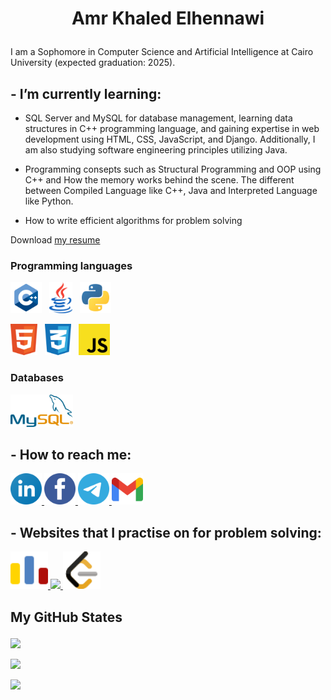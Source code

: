 # <p align="center">Amr Khaled Elhennawi</p>

I am a Sophomore in Computer Science and Artificial Intelligence at Cairo University (expected graduation: 2025).

## - I’m currently learning:

- SQL Server and MySQL for database management, learning data structures in C++ programming language, and gaining expertise in web development using HTML, CSS, JavaScript, and Django. Additionally, I am also studying software engineering principles utilizing Java.

- Programming consepts such as Structural Programming and OOP using C++ and How the memory works behind the scene.
  The different between Compiled Language like C++, Java and Interpreted Language like Python.

- How to write efficient algorithms for problem solving

Download <a href="https://drive.google.com/file/d/1_vA7NEwbnpnJlx1mfq4lgHn-aH-zemWR/view?usp=sharing">my resume</a>

### Programming languages

<p>
    <img height="50" src="./Icons/programming languages/cpp.svg">&nbsp;&nbsp;
    <img height="50" src="./Icons/programming languages/java.svg">&nbsp;&nbsp;
    <img height="50" src="./Icons/programming languages/python.svg">&nbsp;&nbsp;
</p>

<p>
    <img height="50" src="./Icons/programming languages/html5.svg">&nbsp;&nbsp;
    <img height="50" src="./Icons/programming languages/css3.svg">&nbsp;&nbsp;
    <img height="50" src="./Icons/programming languages/javascript.svg">&nbsp;&nbsp;
</p>

### Databases

<p>
    <img width="100" src="./Icons/programming languages/mysql.svg">&nbsp;&nbsp;
</p>

## - How to reach me:

<p>
    <a href="https://www.linkedin.com/in/amr-khaled-elhennawi-2a825b23b/">
        <img height="50" src="./Icons/Communication/linkedin.svg">
    </a>
    <a href="https://www.facebook.com/profile.php?id=100073163053380">
        <img height="50" src="./Icons/Communication/facebook.svg">
    </a>
    <a href="https://t.me/Amr_ElHennawi">
        <img height="50" src="./Icons/Communication/telegram.svg">
    </a>
    <a href="mailto:amr.k.elhennawi@gmail.com">
        <img height="50" src="./Icons/Communication/gmail.svg">
    </a>
  
</p>

## - Websites that I practise on for problem solving:

<a href="https://codeforces.com/profile/Amr_ElHennawi">
    <img height="60" src="./Icons/Communication/codeforces.svg">
</a>

<a href="https://www.hackerrank.com/amr_k_elhennawi">
    <img height="60" src="https://th.bing.com/th/id/OIP.v96Iu4uQcA-X8pvdzQhGcwHaHa?w=181&h=182&c=7&r=0&o=5&dpr=1.3&pid=1.7">
</a>

<a href="https://leetcode.com/Amr_Khaled_ElHennawi/">
    <img height="60" src="./Icons/Communication/leetcode.svg">
</a>

</br>

## <p align="inline">My GitHub States</p>

<p align="inline">

<p align="inline"><img align="inline" height="231" src="https://github-readme-stats.vercel.app/api/top-langs/?username=AmrElhennawi&theme=vue-dark&layout=compact"/></p>

<p align="inline"><img align="inline" src="https://github-readme-stats.vercel.app/api?username=AmrElhennawi&theme=vue-dark&show_icons=true&locale=en"/></p>

<p align="inline"><img align="inline" src="http://github-readme-streak-stats.herokuapp.com?user=AmrElhennawi&theme=vue-dark&date_format=j%20M%5B%20Y%5D"/></p>

</p>
